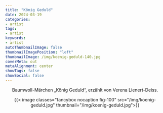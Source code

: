 ```yaml
---
title: "König Geduld"
date: 2024-03-19
categories:
- artist
tags:
- artist
keywords:
- artist
autoThumbnailImage: false
thumbnailImagePosition: "left"
thumbnailImage: /img/koenig-geduld-140.jpg
coverMeta: out
metaAlignment: center
showTags: false
showSocial: false
---
```

<center>
Baumwoll-Märchen „König Geduld“, erzählt von Verena Lienert-Deiss.
<p>{{< image classes="fancybox nocaption fig-100" src="/img/koenig-geduld.jpg" thumbnail="/img/koenig-geduld.jpg">}}
<center\>